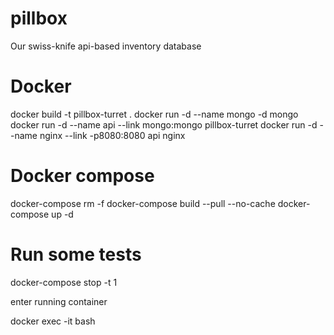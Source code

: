 # pillbox
Our swiss-knife api-based inventory database


# Docker
docker build -t pillbox-turret .
docker run -d --name mongo -d mongo 
docker run -d --name api --link mongo:mongo pillbox-turret
docker run -d --name nginx --link -p8080:8080 api nginx

# Docker compose

docker-compose rm -f
docker-compose build --pull --no-cache
docker-compose up -d
# Run some tests
docker-compose stop -t 1

enter running container

docker exec -it <container-id> bash
